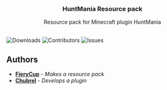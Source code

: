 <br/>
<p align="center">
  <h3 align="center">HuntMania Resource pack</h3>

  <p align="center">
    Resource pack for Minecraft plugin HuntMania
    <br/>
    <br/>
  </p>
</p>

![Downloads](https://img.shields.io/github/downloads/FieryCup/Pryatki-Resource-pack/total) ![Contributors](https://img.shields.io/github/contributors/FieryCup/Pryatki-Resource-pack?color=dark-green) ![Issues](https://img.shields.io/github/issues/FieryCup/Pryatki-Resource-pack)

## Authors

* [**FieryCup**](https://github.com/FieryCup/) - *Makes a resource pack*
* [**Chubrel**](https://github.com/Chubrel/) - *Develops a plugin*
